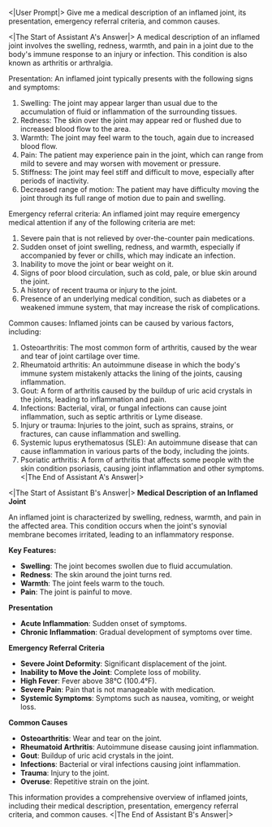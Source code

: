 <|User Prompt|>
Give me a medical description of an inflamed joint, its presentation, emergency referral criteria, and common causes.

<|The Start of Assistant A's Answer|>
A medical description of an inflamed joint involves the swelling, redness, warmth, and pain in a joint due to the body's immune response to an injury or infection. This condition is also known as arthritis or arthralgia.

Presentation:
An inflamed joint typically presents with the following signs and symptoms:
1. Swelling: The joint may appear larger than usual due to the accumulation of fluid or inflammation of the surrounding tissues.
2. Redness: The skin over the joint may appear red or flushed due to increased blood flow to the area.
3. Warmth: The joint may feel warm to the touch, again due to increased blood flow.
4. Pain: The patient may experience pain in the joint, which can range from mild to severe and may worsen with movement or pressure.
5. Stiffness: The joint may feel stiff and difficult to move, especially after periods of inactivity.
6. Decreased range of motion: The patient may have difficulty moving the joint through its full range of motion due to pain and swelling.

Emergency referral criteria:
An inflamed joint may require emergency medical attention if any of the following criteria are met:
1. Severe pain that is not relieved by over-the-counter pain medications.
2. Sudden onset of joint swelling, redness, and warmth, especially if accompanied by fever or chills, which may indicate an infection.
3. Inability to move the joint or bear weight on it.
4. Signs of poor blood circulation, such as cold, pale, or blue skin around the joint.
5. A history of recent trauma or injury to the joint.
6. Presence of an underlying medical condition, such as diabetes or a weakened immune system, that may increase the risk of complications.

Common causes:
Inflamed joints can be caused by various factors, including:
1. Osteoarthritis: The most common form of arthritis, caused by the wear and tear of joint cartilage over time.
2. Rheumatoid arthritis: An autoimmune disease in which the body's immune system mistakenly attacks the lining of the joints, causing inflammation.
3. Gout: A form of arthritis caused by the buildup of uric acid crystals in the joints, leading to inflammation and pain.
4. Infections: Bacterial, viral, or fungal infections can cause joint inflammation, such as septic arthritis or Lyme disease.
5. Injury or trauma: Injuries to the joint, such as sprains, strains, or fractures, can cause inflammation and swelling.
6. Systemic lupus erythematosus (SLE): An autoimmune disease that can cause inflammation in various parts of the body, including the joints.
7. Psoriatic arthritis: A form of arthritis that affects some people with the skin condition psoriasis, causing joint inflammation and other symptoms.
<|The End of Assistant A's Answer|>

<|The Start of Assistant B's Answer|>
**Medical Description of an Inflamed Joint**

An inflamed joint is characterized by swelling, redness, warmth, and pain in the affected area. This condition occurs when the joint's synovial membrane becomes irritated, leading to an inflammatory response.

**Key Features:**

- **Swelling**: The joint becomes swollen due to fluid accumulation.
- **Redness**: The skin around the joint turns red.
- **Warmth**: The joint feels warm to the touch.
- **Pain**: The joint is painful to move.

**Presentation**

- **Acute Inflammation**: Sudden onset of symptoms.
- **Chronic Inflammation**: Gradual development of symptoms over time.

**Emergency Referral Criteria**

- **Severe Joint Deformity**: Significant displacement of the joint.
- **Inability to Move the Joint**: Complete loss of mobility.
- **High Fever**: Fever above 38°C (100.4°F).
- **Severe Pain**: Pain that is not manageable with medication.
- **Systemic Symptoms**: Symptoms such as nausea, vomiting, or weight loss.

**Common Causes**

- **Osteoarthritis**: Wear and tear on the joint.
- **Rheumatoid Arthritis**: Autoimmune disease causing joint inflammation.
- **Gout**: Buildup of uric acid crystals in the joint.
- **Infections**: Bacterial or viral infections causing joint inflammation.
- **Trauma**: Injury to the joint.
- **Overuse**: Repetitive strain on the joint.

This information provides a comprehensive overview of inflamed joints, including their medical description, presentation, emergency referral criteria, and common causes.
<|The End of Assistant B's Answer|>